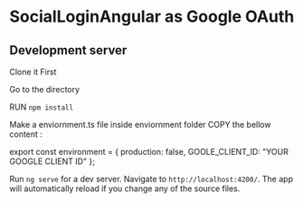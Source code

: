 # SocialLoginAngular as Google OAuth


## Development server

Clone it First

Go to the directory

RUN `npm install`

Make a enviornment.ts file inside enviornment folder
COPY the bellow content : 

export const environment = {
         production: false,
         GOOLE_CLIENT_ID:
           "YOUR GOOGLE CLIENT ID"
       };


Run `ng serve` for a dev server. Navigate to `http://localhost:4200/`. The app will automatically reload if you change any of the source files.
